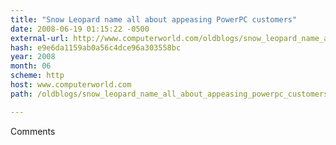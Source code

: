 ```yaml
---
title: "Snow Leopard name all about appeasing PowerPC customers"
date: 2008-06-19 01:15:22 -0500
external-url: http://www.computerworld.com/oldblogs/snow_leopard_name_all_about_appeasing_powerpc_customers
hash: e9e6da1159ab0a56c4dce96a303558bc
year: 2008
month: 06
scheme: http
host: www.computerworld.com
path: /oldblogs/snow_leopard_name_all_about_appeasing_powerpc_customers

---
```


Comments
